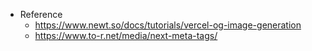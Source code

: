 - Reference
  - https://www.newt.so/docs/tutorials/vercel-og-image-generation
  - https://www.to-r.net/media/next-meta-tags/